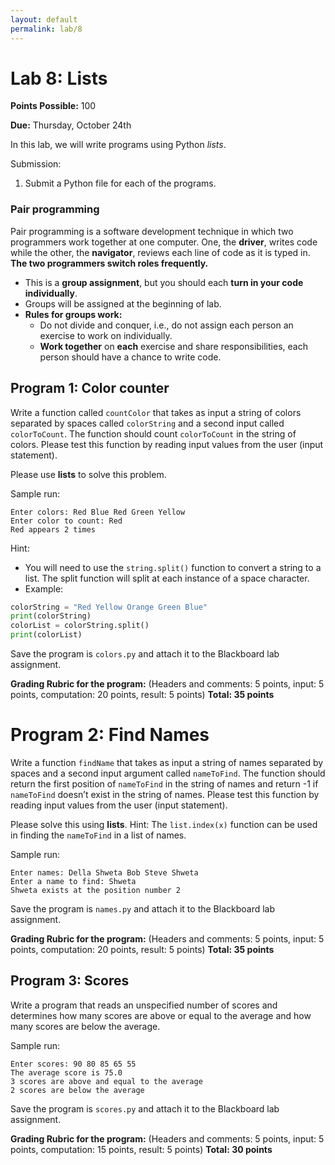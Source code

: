 ```yaml
---
layout: default
permalink: lab/8
---
```


# Lab 8: Lists

__Points Possible:__ 100

__Due:__ Thursday, October 24th

In this lab, we will write programs using Python _lists_.

Submission:
1.	Submit a Python file for each of the programs.

### Pair programming

Pair programming is a software development technique in which two programmers work together at one computer. One, the **driver**, writes code while the other, the **navigator**, reviews each line of code as it is typed in. **The two programmers switch roles frequently.**

* This is a **group assignment**, but you should each **turn in your code individually**. 
* Groups will be assigned at the beginning of lab.
* **Rules for groups work:**
    * Do not divide and conquer, i.e., do not assign each person an exercise to work on individually.
    * **Work together** on **each** exercise and share responsibilities, each person should have a chance to write code.

## Program 1: Color counter

Write a function called `countColor` that takes as input a string of colors separated by spaces called `colorString` and a second input called `colorToCount`. The function should count `colorToCount` in the string of colors. Please test this function by reading input values from the user (input statement).

Please use __lists__ to solve this problem.

Sample run:
```
Enter colors: Red Blue Red Green Yellow
Enter color to count: Red
Red appears 2 times
```

Hint:
* You will need to use the `string.split()` function to convert a string to a list. The split function will split at each instance of a space character.  
* Example:

```python
colorString = "Red Yellow Orange Green Blue"
print(colorString)
colorList = colorString.split()
print(colorList)
```

Save the program is `colors.py` and attach it to the Blackboard lab assignment.

**Grading Rubric for the program:**
(Headers and comments: 5 points, input: 5 points, computation: 20 points, result: 5 points)
**Total: 35 points**

# Program 2: Find Names

Write a function `findName` that takes as input a string of names separated by spaces and a second input argument called `nameToFind`. The function should return the first position of `nameToFind` in the string of names and return -1 if `nameToFind` doesn’t exist in the string of names. Please test this function by reading input values from the user (input statement).

Please solve this using __lists__.
Hint: The `list.index(x)` function can be used in finding the `nameToFind` in a list of names.

Sample run:
```
Enter names: Della Shweta Bob Steve Shweta
Enter a name to find: Shweta
Shweta exists at the position number 2
```

Save the program is `names.py` and attach it to the Blackboard lab assignment.

**Grading Rubric for the program:**
(Headers and comments: 5 points, input: 5 points, computation: 20 points, result: 5 points)
**Total: 35 points**

## Program 3: Scores

Write a program that reads an unspecified number of scores and determines how many scores are above or equal to the average and how many scores are below the average. 

Sample run:
```
Enter scores: 90 80 85 65 55
The average score is 75.0
3 scores are above and equal to the average
2 scores are below the average
```

Save the program is `scores.py` and attach it to the Blackboard lab assignment.

**Grading Rubric for the program:**
(Headers and comments: 5 points, input: 5 points, computation: 15 points, result: 5 points)
**Total: 30 points**



